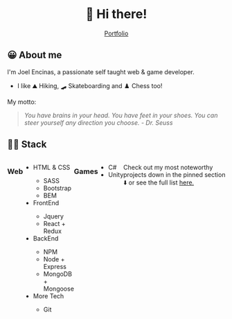 <h1 align="center">👋 Hi there!</h1>
<p align="center">
  <a href="https://joelencinas.github.io/" target="_blank">Portfolio</a>
</p>

## 😀 About me
I'm Joel Encinas, a passionate self taught web & game developer. 
- I like ⛰️ Hiking, 🛹 Skateboarding and ♟️ Chess too!

My motto:
>*You have brains in your head. You have feet in your shoes. You can steer yourself any direction you choose. - Dr. Seuss*

## 👨‍💻 Stack

<div style="display:flex;">
   <div style="display:flex;">
    <h3>Web</h3> 
     <ul>
       <li>HTML & CSS</li>
       <ul>
         <li>SASS</li>
         <li>Bootstrap</li>
         <li>BEM</li>
       </ul>
       <li>FrontEnd</li>
        <ul>
          <li>Jquery</li>
          <li>React + Redux</li>
       </ul>
        <li>BackEnd</li>
        <ul>
          <li>NPM</li>
          <li>Node + Express</li>
          <li>MongoDB + Mongoose</li>
       </ul>
         <li>More Tech</li>
       <ul>
          <li>Git</li>
       </ul>
     </ul>
  </div>
  <div style="display:flex;">
      <h3>Games</h3>
      <ul>
        <li>C#</li>
        <li>Unity</li>
    </ul>
  </div>
  
  <p>Check out my most noteworthy projects down in the pinned section ⬇️ or see the full list <a href="https://github.com/JoelEncinas?tab=repositories">here.</a></p>
</div>
